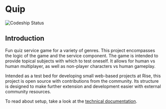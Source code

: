 # Quip

![Codeship Status](https://www.codeship.io/projects/ce8d8bd0-3f74-0134-4d7f-72bb3d175f42/status "Codeship Status")

## Introduction
Fun quiz service game for a variety of genres. This project encompasses 
the logic of the game and the service component. The game is intended 
to provide topical subjects with which to test oneself. It allows for 
human vs human multiplayer, as well as non-player characters vs human 
gameplay. 

Intended as a test bed for developing small web-based projects at Rise, 
this project is open source with contributions from the community. Its 
structure is designed to make further extension and development easier 
with external community resources. 

To read about setup, take a look at the 
[technical documentation](./doc/setup.md "Setup"). 
